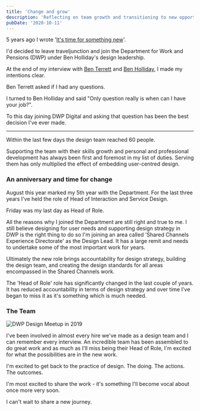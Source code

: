 ```yaml
---
title: 'Change and grow'
description: 'Reflecting on team growth and transitioning to new opportunities.'
pubDate: '2020-10-11'
---
```


5 years ago I wrote '[It's time for something new](https://www.gavinelliott.co.uk/posts/its-time-for-something-new/)'.

I'd decided to leave traveljunction and join the Department for Work and Pensions (DWP) under Ben Holliday's design leadership.

At the end of my interview with [Ben Terrett](https://twitter.com/benterrett) and [Ben Holliday](https://twitter.com/BenHolliday), I made my intentions clear.

Ben Terrett asked if I had any questions.

I turned to Ben Holliday and said "Only question really is when can I have your job?".

To this day joining DWP Digital and asking that question has been the best decision I've ever made.

---

Within the last few days the design team reached 60 people.

Supporting the team with their skills growth and personal and professional development has always been first and foremost in my list of duties. Serving them has only multiplied the effect of embedding user-centred design.

### An anniversary and time for change

August this year marked my 5th year with the Department. For the last three years I've held the role of Head of Interaction and Service Design.

Friday was my last day as Head of Role.

All the reasons why I joined the Department are still right and true to me. I still believe designing for user needs and supporting design strategy in DWP is the right thing to do so I'm joining an area called 'Shared Channels Experience Directorate' as the Design Lead. It has a large remit and needs to undertake some of the most important work for years.

Ultimately the new role brings accountability for design strategy, building the design team, and creating the design standards for all areas encompassed in the Shared Channels work.

The 'Head of Role' role has significantly changed in the last couple of years. It has reduced accountability in terms of design strategy and over time I've began to miss it as it's something which is much needed.

### The Team

![DWP Design Meetup in 2019](/images/meetup.jpg)

I've been involved in almost every hire we've made as a design team and I can remember every interview. An incredible team has been assembled to do great work and as much as I'll miss being their Head of Role, I'm excited for what the possibilities are in the new work.

I'm excited to get back to the practice of design. The doing. The actions. The outcomes.

I'm most excited to share the work - it's something I'll become vocal about once more very soon.

I can't wait to share a new journey.